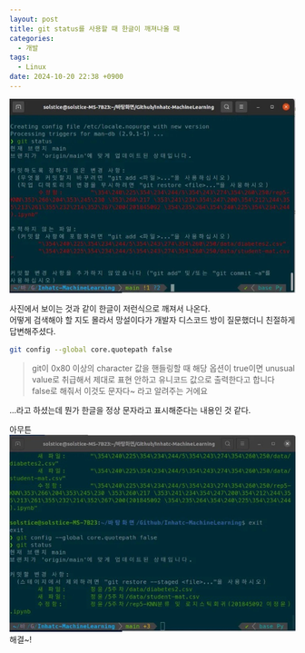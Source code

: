```yaml
---
layout: post
title: git status를 사용할 때 한글이 깨져나올 때
categories:
  - 개발
tags:
  - Linux
date: 2024-10-20 22:38 +0900
---
```


![picture 0](/assets/img/posts/d75bdef54493a101e187b120b6a2582fb545a5cc1e5f2422cfc9fb1473fed209.jpeg)

사진에서 보이는 것과 같이 한글이 저런식으로 깨져서 나온다.  
어떻게 검색해야 할 지도 몰라서 망설이다가 개발자 디스코드 방이 질문했더니 친절하게 답변해주셨다.

```bash
git config --global core.quotepath false
```

> git이 0x80 이상의 character 값을 핸들링할 때 해당 옵션이 true이면 unusual value로 취급해서 제대로 표현 안하고 유니코드 값으로 출력한다고 합니다  
> false로 해줘서 이것도 문자다~ 라고 알려주는 거에요

...라고 하셨는데 뭔가 한글을 정상 문자라고 표시해준다는 내용인 것 같다.

아무튼
![picture 1](/assets/img/posts/d8e048a4638ab4c3a96ab589440a0bce22a6375d441996c91f5ccb26a2eb94c9.jpeg)  
해결~!
